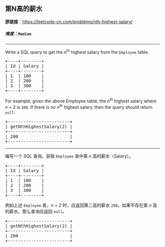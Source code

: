 ## 第N高的薪水

**原链接**：<https://leetcode-cn.com/problems/nth-highest-salary/>

##### 难度：**`Medium`**

----- 
<p>Write a SQL query to get the <em>n</em><sup>th</sup> highest salary from the <code>Employee</code> table.</p>

<pre>
+----+--------+
| Id | Salary |
+----+--------+
| 1  | 100    |
| 2  | 200    |
| 3  | 300    |
+----+--------+
</pre>

<p>For example, given the above Employee table, the <em>n</em><sup>th</sup> highest salary where <em>n</em> = 2 is <code>200</code>. If there is no <em>n</em><sup>th</sup> highest salary, then the query should return <code>null</code>.</p>

<pre>
+------------------------+
| getNthHighestSalary(2) |
+------------------------+
| 200                    |
+------------------------+
</pre>


----- 
<p>编写一个 SQL 查询，获取 <code>Employee</code> 表中第&nbsp;<em>n&nbsp;</em>高的薪水（Salary）。</p>

<pre>+----+--------+
| Id | Salary |
+----+--------+
| 1  | 100    |
| 2  | 200    |
| 3  | 300    |
+----+--------+
</pre>

<p>例如上述&nbsp;<code>Employee</code>&nbsp;表，<em>n = 2&nbsp;</em>时，应返回第二高的薪水&nbsp;<code>200</code>。如果不存在第&nbsp;<em>n&nbsp;</em>高的薪水，那么查询应返回&nbsp;<code>null</code>。</p>

<pre>+------------------------+
| getNthHighestSalary(2) |
+------------------------+
| 200                    |
+------------------------+
</pre>
